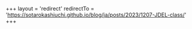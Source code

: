 +++
layout = 'redirect'
redirectTo = 'https://sotarokashiuchi.github.io/blog/ja/posts/2023/1207-JDEL-class/'
+++
